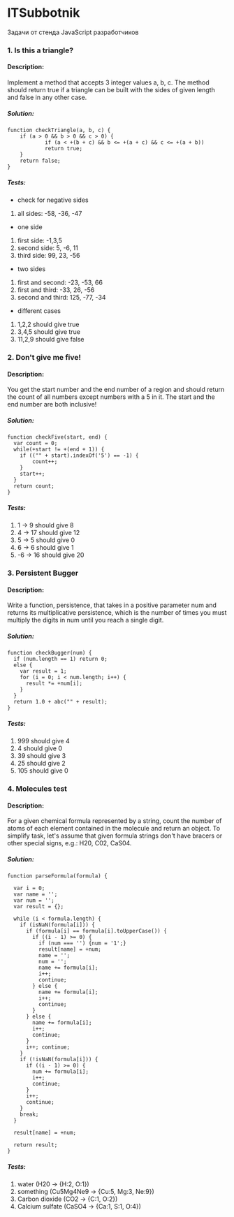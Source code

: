 # ITSubbotnik
Задачи от стенда JavaScript разработчиков

### 1. Is this a triangle? ###

#### Description: #### 
Implement a method that accepts 3 integer values a, b, c. The method should return true if a triangle
can be built with the sides of given length and false in any other case.

##### Solution: #####

    function checkTriangle(a, b, c) {
        if (a > 0 && b > 0 && c > 0) {
                if (a < +(b + c) && b <= +(a + c) && c <= +(a + b)) 
                return true;
        }
        return false;
    }

##### Tests: #####
+ check for negative sides
 1. all sides: -58, -36, -47
+ one side
 1. first side: -1,3,5
 2. second side: 5, -6, 11
 3. third side: 99, 23, -56
+ two sides
 1. first and second: -23, -53, 66
 2. first and third: -33, 26, -56
 3. second and third: 125, -77, -34
+ different cases
 1. 1,2,2 should give true
 2. 3,4,5 should give true
 3. 11,2,9 should give false

### 2. Don't give me five! ###

#### Description: #### 
You get the start number and the end number of a region and should return the count of all numbers except
numbers with a 5 in it. The start and the end number are both inclusive!

##### Solution: #####

    function checkFive(start, end) {
      var count = 0;
      while(+start != +(end + 1)) {
        if (("" + start).indexOf('5') == -1) {
            count++;
        } 
        start++;
      }
      return count;
    }

##### Tests: #####
1.  1 -> 9 should give 8
2.  4 -> 17 should give 12
3.  5 -> 5 should give 0
4.  6 -> 6 should give 1
5. -6 -> 16 should give 20
    
### 3. Persistent Bugger ###

#### Description: #### 
Write a function, persistence, that takes in a positive parameter num and returns its multiplicative 
persistence, which is the number of times you must multiply the digits in num until you reach a single digit.

##### Solution: #####

    function checkBugger(num) {
      if (num.length == 1) return 0;
      else {
        var result = 1;
        for (i = 0; i < num.length; i++) {
          result *= +num[i];
        }
      }
      return 1.0 + abc("" + result);
    }
    
##### Tests: #####
1. 999 should give 4
2. 4 should give 0
3. 39 should give 3
4. 25 should give 2
5. 105 should give 0

### 4. Molecules test ###

#### Description: #### 
For a given chemical formula represented by a string, count the number of atoms of each element 
contained in the molecule and return an object. To simplify task, let's assume that given formula strings don't have bracers
or other special signs, e.g.: H20, C02, CaS04.

##### Solution: #####

    function parseFormula(formula) {

      var i = 0;
      var name = '';
      var num = '';
      var result = {};

      while (i < formula.length) {
        if (isNaN(formula[i])) {
          if (formula[i] == formula[i].toUpperCase()) {
            if ((i - 1) >= 0) {
              if (num === '') {num = '1';}
              result[name] = +num; 
              name = '';
              num = '';
              name += formula[i];
              i++;
              continue;
            } else {
              name += formula[i];
              i++;
              continue;
            }
          } else {
            name += formula[i];
            i++;
            continue;
          }
          i++; continue;
        }
        if (!isNaN(formula[i])) {
          if ((i - 1) >= 0) {
            num += formula[i];
            i++;
            continue;
          }
          i++;
          continue;
        }
        break;
      }

      result[name] = +num;

      return result;
    }
    
##### Tests: #####
1. water (H20 -> {H:2, O:1})
2. something (Cu5Mg4Ne9 -> {Cu:5, Mg:3, Ne:9})
3. Carbon dioxide (CO2 -> {C:1, O:2})
4. Calcium sulfate (CaSO4 -> {Ca:1, S:1, O:4}) 
